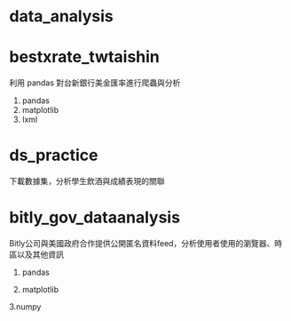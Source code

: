 # data_analysis

# bestxrate_twtaishin
利用 pandas 對台新銀行美金匯率進行爬蟲與分析
1. pandas 
2. matplotlib
3. lxml

# ds_practice
下載數據集，分析學生飲酒與成績表現的關聯

# bitly_gov_dataanalysis
Bitly公司與美國政府合作提供公開匿名資料feed，分析使用者使用的瀏覽器、時區以及其他資訊

1. pandas 

2. matplotlib

3.numpy
